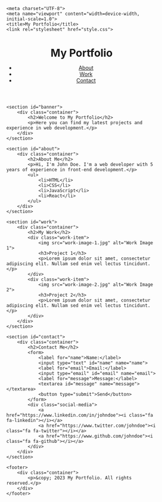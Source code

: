<!DOCTYPE html>
<html lang="en">
<head>
  <style>
* {
    margin: 0;
    padding: 0;
    box-sizing: border-box;
}

body {
    font-family: Arial, sans-serif;
    font-size: 16px;
}

header {
    background-color: #333;
    color: #fff;
    padding: 20px 0;
}

.container {
    max-width: 1200px;
    margin: 0 auto;
    padding: 0 20px;
    display: flex;
    justify-content: space-between;
    align-items: center;
}

nav ul {
    list-style: none;
    display: flex;
}

nav ul li {
    margin-left: 20px;
}

nav ul li a {
    color: #fff;
    text-decoration: none;
}

#banner {
    background-image: url('banner-image.jpg');
    background-size: cover;
    background-position: center;
    height: 500px;
    display: flex;
    justify-content: center;
    align-items: center;
}

#banner h2 {
    font-size: 48px;
    color: #fff;
    text-align: center;
    margin-bottom: 20px;
}

#banner p {
    font-size: 24px;
    color: #fff;
    text-align: center;
}

section {
    padding: 50px 0;
}

section h2 {
    font-size: 36px;
    margin-bottom: 20px;
    text-align: center;
}

section p {
    font-size: 18px;
    margin-bottom: 20px;
    text-align: center;
}

section ul {
    list-style: none;
    display: flex;
    justify-content: center;
    align-items: center;
}

section ul li {
    margin-right: 20px;
    font-size: 24px;
    font-weight: bold;
}

.work-item {
    margin-bottom: 50px;
}

.work-item img {
    width: 100%;
    height: auto;
    margin-bottom: 20px;
}

.work-item h3 {
    font-size: 24px;
    margin-bottom: 10px;
}

.work-item p {
    font-size: 18px;
}

form {
    display: flex;
    flex-direction: column;
    align-items: center;
}

form label {
    font-size: 24px;
    margin-bottom: 10px;
}

form input,
form textarea {
    width: 100%;
    padding: 10px;
    margin-bottom: 20px;
    border: none;
    border-radius: 3px;
}

form button {
    background-color: #333;
    color: #fff;
    padding: 10px 20px;
    border: none;
    border-radius: 3px;
    font-size: 18px;
    cursor: pointer;
}

form button:hover {
    background-color: #666;
}

.social-media {
    display: flex;
    justify-content: center;
    align-items: center;
    margin-top: 20px;
}

.social-media a {
    color: #333;
    margin: 0 10px;
    font-size: 24px;
}

footer {
    background-color: #333;
    color: #fff;
    padding: 20px 0;
    text-align: center;
}

footer p {
    font-size: 16px;
}
  </style>

    <meta charset="UTF-8">
    <meta name="viewport" content="width=device-width, initial-scale=1.0">
    <title>My Portfolio</title>
    <link rel="stylesheet" href="style.css">
</head>
<body>
    <header>
        <div class="container">
            <div class="logo">
                <h1>My Portfolio</h1>
            </div>
            <nav>
                <ul>
                    <li><a href="#about">About</a></li>
                    <li><a href="#work">Work</a></li>
                    <li><a href="#contact">Contact</a></li>
                </ul>
            </nav>
        </div>
    </header>

    <section id="banner">
        <div class="container">
            <h2>Welcome to My Portfolio</h2>
            <p>Here you can find my latest projects and experience in web development.</p>
        </div>
    </section>

    <section id="about">
        <div class="container">
            <h2>About Me</h2>
            <p>Hi, I'm John Doe. I'm a web developer with 5 years of experience in front-end development.</p>
            <ul>
                <li>HTML</li>
                <li>CSS</li>
                <li>JavaScript</li>
                <li>React</li>
            </ul>
        </div>
    </section>

    <section id="work">
        <div class="container">
            <h2>My Work</h2>
            <div class="work-item">
                <img src="work-image-1.jpg" alt="Work Image 1">
                <h3>Project 1</h3>
                <p>Lorem ipsum dolor sit amet, consectetur adipiscing elit. Nullam sed enim vel lectus tincidunt.</p>
            </div>
            <div class="work-item">
                <img src="work-image-2.jpg" alt="Work Image 2">
                <h3>Project 2</h3>
                <p>Lorem ipsum dolor sit amet, consectetur adipiscing elit. Nullam sed enim vel lectus tincidunt.</p>
            </div>
        </div>
    </section>

    <section id="contact">
        <div class="container">
            <h2>Contact Me</h2>
            <form>
                <label for="name">Name:</label>
                <input type="text" id="name" name="name">
                <label for="email">Email:</label>
                <input type="email" id="email" name="email">
                <label for="message">Message:</label>
                <textarea id="message" name="message"></textarea>
                <button type="submit">Send</button>
            </form>
            <div class="social-media">
                <a href="https://www.linkedin.com/in/johndoe"><i class="fa fa-linkedin"></i></a>
                <a href="https://www.twitter.com/johndoe"><i class="fa fa-twitter"></i></a>
                <a href="https://www.github.com/johndoe"><i class="fa fa-github"></i></a>
            </div>
        </div>
    </section>

    <footer>
        <div class="container">
            <p>&copy; 2023 My Portfolio. All rights reserved.</p>
        </div>
    </footer>
</body>
</html>
